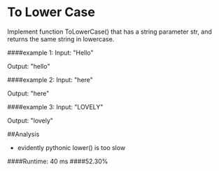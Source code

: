 # To Lower Case

Implement function ToLowerCase() that has a string parameter str, and returns the same string in lowercase.


####example 1:
Input: "Hello"

Output: "hello"

####example 2:
Input: "here"

Output: "here"

####example 3:
Input: "LOVELY"

Output: "lovely"


##Analysis
* evidently pythonic lower() is too slow


####Runtime: 40 ms
####52.30%